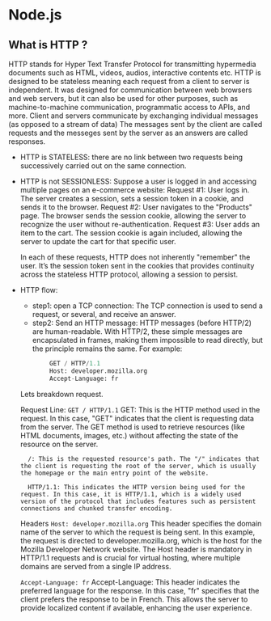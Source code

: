 # Node.js


## What is HTTP ? ##
HTTP stands for Hyper Text Transfer Protocol for transmitting hypermedia documents such as HTML, videos, audios, interactive contents etc. HTTP is designed to be stateless meaning each request from a client to server is independent. It was designed for communication between web browsers and web servers, but it can also be used for other purposes, such as machine-to-machine communication, programmatic access to APIs, and more. Client and servers communicate by exchanging individual messages (as opposed to a stream of data) The messages sent by the client are called requests and the messeges sent by the server as an answers are called responses. 

- HTTP is STATELESS: there are no link between two requests being successively carried out on the same connection. 
- HTTP is not SESSIONLESS:
    Suppose a user is logged in and accessing multiple pages on an e-commerce website:
        Request #1: User logs in. The server creates a session, sets a session token in a cookie, and sends it to the browser.
        Request #2: User navigates to the "Products" page. The browser sends the session cookie, allowing the server to recognize the user without re-authentication.
        Request #3: User adds an item to the cart. The session cookie is again included, allowing the server to update the cart for that specific user.

    In each of these requests, HTTP does not inherently "remember" the user. It’s the session token sent in the cookies that provides continuity across the stateless HTTP protocol, allowing a session to persist.

- HTTP flow:
    - step1: open a TCP connection: The TCP connection is used to send a request, or several, and receive an answer.
    - step2: Send an HTTP message: HTTP messages (before HTTP/2) are human-readable. With HTTP/2, these simple messages are encapsulated in frames, making them impossible to read directly, but the principle remains the same. 
    For example: 
    ```python
            GET / HTTP/1.1   
            Host: developer.mozilla.org
            Accept-Language: fr
    ```
    Lets breakdown request.  
    
    
    Request Line: `GET / HTTP/1.1` 
        GET: This is the HTTP method used in the request. In this case, "GET" indicates that the client is requesting data from the server. The GET method is used to retrieve resources (like HTML documents, images, etc.) without affecting the state of the resource on the server.

        /: This is the requested resource's path. The "/" indicates that the client is requesting the root of the server, which is usually the homepage or the main entry point of the website.

        HTTP/1.1: This indicates the HTTP version being used for the request. In this case, it is HTTP/1.1, which is a widely used version of the protocol that includes features such as persistent connections and chunked transfer encoding.
    Headers `Host: developer.mozilla.org`
        This header specifies the domain name of the server to which the request is being sent. In this example, the request is directed to developer.mozilla.org, which is the host for the Mozilla Developer Network website. The Host header is mandatory in HTTP/1.1 requests and is crucial for virtual hosting, where multiple domains are served from a single IP address.
    
    `Accept-Language: fr`
        Accept-Language: This header indicates the preferred language for the response. In this case, "fr" specifies that the client prefers the response to be in French. This allows the server to provide localized content if available, enhancing the user experience.